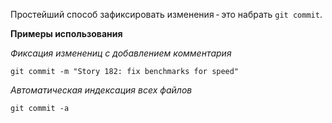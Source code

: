 Простейший способ зафиксировать изменения - это набрать `git commit`.

**Примеры использования**

*Фиксация изменениц с добавлением комментария*

`git commit -m "Story 182: fix benchmarks for speed"`

*Автоматическая индексация всех файлов*

`git commit -a`